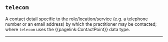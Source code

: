 ## `telecom`

A contact detail specific to the role/location/service (e.g. a telephone number or an email address) by which the practitioner may be contacted; where `telecom` uses the {{pagelink:ContactPoint}} data type.

---



